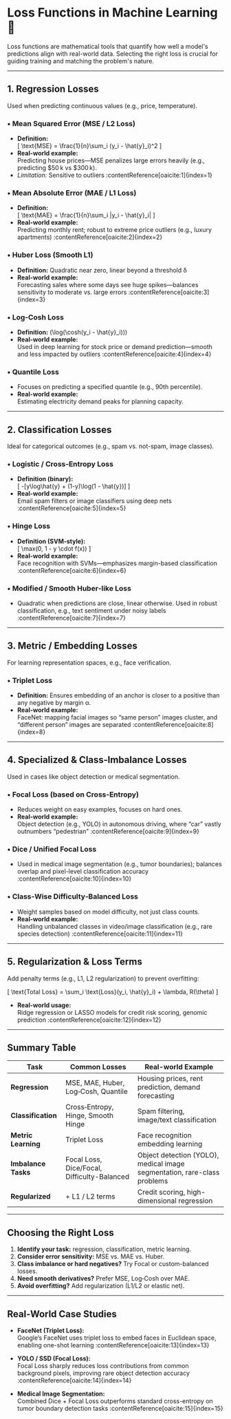 # Loss Functions in Machine Learning 🧠

Loss functions are mathematical tools that quantify how well a model's predictions align with real-world data. Selecting the right loss is crucial for guiding training and matching the problem's nature.

---

## 1. Regression Losses

Used when predicting continuous values (e.g., price, temperature).

### • Mean Squared Error (MSE / L2 Loss)
- **Definition:**  
  \[
  \text{MSE} = \frac{1}{n}\sum_i (y_i - \hat{y}_i)^2
  \]
- **Real-world example:**  
  Predicting house prices—MSE penalizes large errors heavily (e.g., predicting \$50 k vs \$300 k).
- *Limitation:* Sensitive to outliers :contentReference[oaicite:1]{index=1}

### • Mean Absolute Error (MAE / L1 Loss)
- **Definition:**  
  \[
  \text{MAE} = \frac{1}{n}\sum_i |y_i - \hat{y}_i|
  \]
- **Real-world example:**  
  Predicting monthly rent; robust to extreme price outliers (e.g., luxury apartments) :contentReference[oaicite:2]{index=2}

### • Huber Loss (Smooth L1)
- **Definition:** Quadratic near zero, linear beyond a threshold δ  
- **Real-world example:**  
  Forecasting sales where some days see huge spikes—balances sensitivity to moderate vs. large errors :contentReference[oaicite:3]{index=3}

### • Log‑Cosh Loss
- **Definition:** \(\log(\cosh(y_i - \hat{y}_i))\)  
- **Real-world example:**  
  Used in deep learning for stock price or demand prediction—smooth and less impacted by outliers :contentReference[oaicite:4]{index=4}

### • Quantile Loss
- Focuses on predicting a specified quantile (e.g., 90th percentile).
- **Real-world example:**  
  Estimating electricity demand peaks for planning capacity.

---

## 2. Classification Losses

Ideal for categorical outcomes (e.g., spam vs. not-spam, image classes).

### • Logistic / Cross‑Entropy Loss
- **Definition (binary):**  
  \[
  -[y\log\hat{y} + (1-y)\log(1 - \hat{y})]
  \]
- **Real-world example:**  
  Email spam filters or image classifiers using deep nets :contentReference[oaicite:5]{index=5}

### • Hinge Loss
- **Definition (SVM-style):**  
  \[
  \max(0, 1 - y \cdot f(x))
  \]
- **Real-world example:**  
  Face recognition with SVMs—emphasizes margin-based classification :contentReference[oaicite:6]{index=6}

### • Modified / Smooth Huber‑like Loss
- Quadratic when predictions are close, linear otherwise. Used in robust classification, e.g., text sentiment under noisy labels :contentReference[oaicite:7]{index=7}

---

## 3. Metric / Embedding Losses

For learning representation spaces, e.g., face verification.

### • Triplet Loss
- **Definition:** Ensures embedding of an anchor is closer to a positive than any negative by margin α.
- **Real-world example:**  
  FaceNet: mapping facial images so “same person” images cluster, and “different person” images are separated :contentReference[oaicite:8]{index=8}

---

## 4. Specialized & Class‑Imbalance Losses

Used in cases like object detection or medical segmentation.

### • Focal Loss (based on Cross‑Entropy)
- Reduces weight on easy examples, focuses on hard ones.
- **Real-world example:**  
  Object detection (e.g., YOLO) in autonomous driving, where “car” vastly outnumbers “pedestrian” :contentReference[oaicite:9]{index=9}

### • Dice / Unified Focal Loss
- Used in medical image segmentation (e.g., tumor boundaries); balances overlap and pixel-level classification accuracy :contentReference[oaicite:10]{index=10}

### • Class‑Wise Difficulty‑Balanced Loss
- Weight samples based on model difficulty, not just class counts.
- **Real-world example:**  
  Handling unbalanced classes in video/image classification (e.g., rare species detection) :contentReference[oaicite:11]{index=11}

---

## 5. Regularization & Loss Terms

Add penalty terms (e.g., L1, L2 regularization) to prevent overfitting:

\[
\text{Total Loss} = \sum_i \text{Loss}(y_i, \hat{y}_i) + \lambda\, R(\theta)
\]  
- **Real-world usage:**  
  Ridge regression or LASSO models for credit risk scoring, genomic prediction :contentReference[oaicite:12]{index=12}

---

## Summary Table

| Task             | Common Losses                                   | Real-world Example                                                              |
|------------------|--------------------------------------------------|-----------------------------------------------------------------------------------|
| **Regression**   | MSE, MAE, Huber, Log‑Cosh, Quantile             | Housing prices, rent prediction, demand forecasting                             |
| **Classification** | Cross‑Entropy, Hinge, Smooth Hinge            | Spam filtering, image/text classification                                        |
| **Metric Learning** | Triplet Loss                                  | Face recognition embedding learning                                              |
| **Imbalance Tasks** | Focal Loss, Dice/Focal, Difficulty-Balanced  | Object detection (YOLO), medical image segmentation, rare-class problems         |
| **Regularized**  | + L1 / L2 terms                                 | Credit scoring, high-dimensional regression                                      |

---

## Choosing the Right Loss

1. **Identify your task:** regression, classification, metric learning.
2. **Consider error sensitivity:** MSE vs. MAE vs. Huber.
3. **Class imbalance or hard negatives?** Try Focal or custom-balanced losses.
4. **Need smooth derivatives?** Prefer MSE, Log‑Cosh over MAE.
5. **Avoid overfitting?** Add regularization (L1/L2 or elastic net).

---

## Real‑World Case Studies

- **FaceNet (Triplet Loss):**  
  Google’s FaceNet uses triplet loss to embed faces in Euclidean space, enabling one-shot learning :contentReference[oaicite:13]{index=13}
  
- **YOLO / SSD (Focal Loss):**  
  Focal Loss sharply reduces loss contributions from common background pixels, improving rare object detection accuracy :contentReference[oaicite:14]{index=14}
  
- **Medical Image Segmentation:**  
  Combined Dice + Focal Loss outperforms standard cross-entropy on tumor boundary detection tasks :contentReference[oaicite:15]{index=15}


